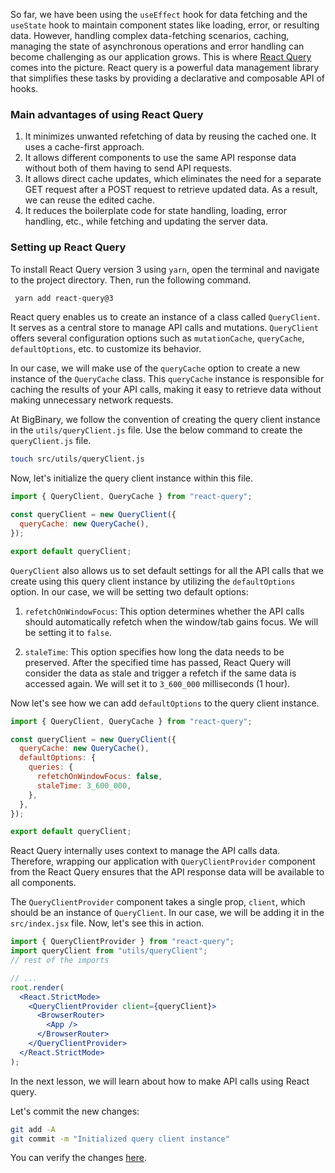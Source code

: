 So far, we have been using the `useEffect` hook for data fetching and the `useState` hook to maintain component states like loading, error, or resulting data. However, handling complex data-fetching scenarios, caching, managing the state of asynchronous operations and error handling can become challenging as our application grows. This is where [React Query](https://tanstack.com/query/v3/docs/react/overview) comes into the picture. React query is a powerful data management library that simplifies these tasks by providing a declarative and composable API of hooks.

### Main advantages of using React Query

1. It minimizes unwanted refetching of data by reusing the cached one. It uses a cache-first approach.
2. It allows different components to use the same API response data without both of them having to send API requests.
3. It allows direct cache updates, which eliminates the need for a separate GET request after a POST request to retrieve updated data. As a result, we can reuse the edited cache.
4. It reduces the boilerplate code for state handling, loading, error handling, etc., while fetching and updating the server data.

### Setting up React Query

To install React Query version 3 using `yarn`, open the terminal and navigate to the project directory. Then, run the following command.

```bash
 yarn add react-query@3
```

React query enables us to create an instance of a class called `QueryClient`. It serves as a central store to manage API calls and mutations. `QueryClient` offers several configuration options such as `mutationCache`, `queryCache`, `defaultOptions`, etc. to customize its behavior.

In our case, we will make use of the `queryCache` option to create a new instance of the `QueryCache` class. This `queryCache` instance is responsible for caching the results of your API calls, making it easy to retrieve data without making unnecessary network requests.

At BigBinary, we follow the convention of creating the query client instance in the `utils/queryClient.js` file.
Use the below command to create the `queryClient.js` file.

```bash
touch src/utils/queryClient.js
```

Now, let's initialize the query client instance within this file.

```js
import { QueryClient, QueryCache } from "react-query";

const queryClient = new QueryClient({
  queryCache: new QueryCache(),
});

export default queryClient;
```

`QueryClient` also allows us to set default settings for all the API calls that we create using this query client instance by utilizing the `defaultOptions` option. In our case, we will be setting two default options:

1. `refetchOnWindowFocus`: This option determines whether the API calls should automatically refetch when the window/tab gains focus. We will be setting it to `false`.

2. `staleTime`: This option specifies how long the data needs to be preserved. After the specified time has passed, React Query will consider the data as stale and trigger a refetch if the same data is accessed again. We will set it to `3_600_000` milliseconds (1 hour).

Now let's see how we can add `defaultOptions` to the query client instance.

```js
import { QueryClient, QueryCache } from "react-query";

const queryClient = new QueryClient({
  queryCache: new QueryCache(),
  defaultOptions: {
    queries: {
      refetchOnWindowFocus: false,
      staleTime: 3_600_000,
    },
  },
});

export default queryClient;
```

React Query internally uses context to manage the API calls data. Therefore, wrapping our application with `QueryClientProvider` component from the React Query ensures that the API response data will be available to all components.

The `QueryClientProvider` component takes a single prop, `client`, which should be an instance of `QueryClient`. In our case, we will be adding it in the `src/index.jsx` file. Now, let's see this in action.

```jsx {8,12}
import { QueryClientProvider } from "react-query";
import queryClient from "utils/queryClient";
// rest of the imports

// ...
root.render(
  <React.StrictMode>
    <QueryClientProvider client={queryClient}>
      <BrowserRouter>
        <App />
      </BrowserRouter>
    </QueryClientProvider>
  </React.StrictMode>
);
```

In the next lesson, we will learn about how to make API calls using React query.

Let's commit the new changes:

```bash
git add -A
git commit -m "Initialized query client instance"
```

You can verify the changes [here](https://github.com/bigbinary/smile-cart-frontend/commit/8c3981c49566d83418ef3ca829ca4b98bf591a57).
